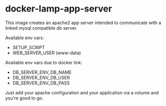 # docker-lamp-app-server

This image creates an apache2 app server intended to communicate with a linked mysql compatible db server.

Available env vars:
- SETUP_SCRIPT
- WEB_SERVER_USER (www-data)

Available env vars due to docker link:
- DB_SERVER_ENV_DB_NAME
- DB_SERVER_ENV_DB_USER
- DB_SERVER_ENV_DB_PASS

Just add your apache configuration and your application via a volume and you're good to go.
